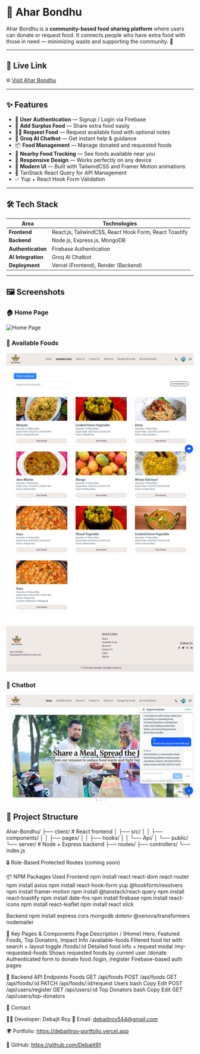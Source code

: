 # 🍛 Ahar Bondhu

Ahar Bondhu is a **community-based food sharing platform** where users can donate or request food. It connects people who have extra food with those in need — minimizing waste and supporting the community. 🌱

---

## 🚀 Live Link

🌐 [Visit Ahar Bondhu](https://aharbondhu.web.app)

---
## ✨ Features

- 🔐 **User Authentication** — Signup / Login via Firebase  
- 🍛 **Add Surplus Food** — Share extra food easily  
- 🙋‍♀️ **Request Food** — Request available food with optional notes  
- 💬 **Groq AI Chatbot** — Get instant help & guidance  
- 📦 **Food Management** — Manage donated and requested foods   
- 📍 **Nearby Food Tracking** — See foods available near you  
- 📱 **Responsive Design** — Works perfectly on any device  
- 🌈 **Modern UI** — Built with TailwindCSS and Framer Motion animations  
- 🔄 TanStack React Query for API Management
- ✅ Yup + React Hook Form Validation

---

## 🛠️ Tech Stack

| Area | Technologies |
|------|---------------|
| **Frontend** | React.js, TailwindCSS, React Hook Form, React Toastify |
| **Backend** | Node.js, Express.js, MongoDB |
| **Authentication** | Firebase Authentication |
| **AI Integration** | Groq AI Chatbot |
| **Deployment** | Vercel (Frontend), Render (Backend) |

---

## 🖼️ Screenshots



### 🏠 Home Page
![Home Page](https://github.com/Debajit91/ahar-bondhu/blob/main/aharbondhu.web.app_.png)

### 🍲 Available Foods
![Available Foods](https://github.com/Debajit91/ahar-bondhu/blob/main/aharbondhu.web.app_%20(1).png)

### 💬 Chatbot
![Chatbot](https://github.com/Debajit91/ahar-bondhu/blob/main/aharbondhu.web.app_%20(2).png)



## 📂 Project Structure

Ahar-Bondhu/
├── client/             # React frontend
│   ├── src/
│   │   ├── components/
│   │   ├── pages/
│   │   ├── hooks/
│   │   └── Api/
│   └── public/
└── server/             # Node + Express backend
    ├── routes/
    ├── controllers/
    └── index.js



🔒 Role-Based Protected Routes (coming soon)


📦 NPM Packages Used
Frontend
npm install react react-dom react-router
npm install axios
npm install react-hook-form yup @hookform/resolvers
npm install framer-motion
npm install @tanstack/react-query
npm install react-toastify
npm install date-fns
npm install firebase
npm install react-icons
npm install react-leaflet
npm install react slick

Backend
npm install express cors mongodb dotenv @xenova/transformers nodemailer

📌 Key Pages & Components
Page	Description
/ (Home)	Hero, Featured Foods, Top Donators, Impact Info
/available-foods	Filtered food list with search + layout toggle
/foods/:id	Detailed food info + request modal
/my-requested-foods	Shows requested foods by current user
/donate	Authenticated form to donate food
/login, /register	Firebase-based auth pages

🧪 Backend API Endpoints
Foods
GET    /api/foods
POST   /api/foods
GET    /api/foods/:id
PATCH  /api/foods/:id/request
Users
bash
Copy
Edit
POST   /api/users/register
GET    /api/users/:id
Top Donators
bash
Copy
Edit
GET    /api/users/top-donators

📧 Contact

👨‍💻 Developer: Debajit Roy
📩 Email: debajitroy544@gmail.com

🌍 Portfolio: https://debajitroy-portfolio.vercel.app

🐙 GitHub: https://github.com/Debajit91

